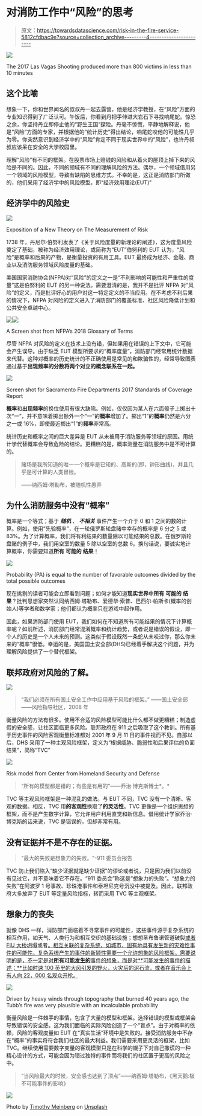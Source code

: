 # 对消防工作中“风险”的思考

> 原文：<https://towardsdatascience.com/risk-in-the-fire-service-5812cfdbac9e?source=collection_archive---------4----------------------->

![](img/513b5fdcb46d78a6a3da96a9bf5fccd4.png)

The 2017 Las Vagas Shooting produced more than 800 victims in less than 10 minutes

## 这个比喻

想象一下，你和世界闻名的叔叔丹一起去露营，他是经济学教授，在“风险”方面的专业知识得到了广泛认可。午饭后，你看到丹把手伸进大岩石下寻找响尾蛇。惊恐之余，你坚持丹立即停止他的“野生王国”探险。丹毫不惊慌，平静地解释说，他是“风险”方面的专家，并根据他的“统计历史”得出结论，响尾蛇咬他的可能性几乎为零。你突然意识到经济学中的“风险”肯定不同于现实世界中的“风险”，也许丹叔叔应该呆在安全的大学校园里。

理解“风险”有不同的框架。在股票市场上赔钱的风险和从着火的屋顶上掉下来的风险是不同的。因此，不同的领域有不同的理解风险的方法。偶尔，一个领域借用另一个领域的风险模型，导致有缺陷的思维方式。不幸的是，这正是消防部门所做的，他们采用了经济学中的风险模型，即“经济效用理论(EUT)”

## 经济学中的风险史

![](img/6948945d9d2a1dd603564cfb2e2080aa.png)

Exposition of a New Theory on The Measurement of Risk

1738 年，丹尼尔·伯努利发表了《关于风险度量的新理论的阐述》，这为度量风险奠定了基础，被称为经济效用理论，或简称为“EUT”伯努利的 EUT 认为，“风险”是概率和后果的产物，是衡量投资的有用工具。EUT 最终成为经济、金融、商业以及消防服务领域风险度量的基础。

美国国家消防协会(NFPA)对“风险”的定义之一是“不利影响的可能性和严重性的度量”这是伯努利的 EUT 的另一种说法。需要澄清的是，我并不是批评 NFPA 对“风险”的定义，而是批评好心的用户对这一特定定义的不当应用。在不考虑不利后果的情况下，NFPA 对风险的定义进入了消防部门的覆盖标准、社区风险降低计划和公共安全卓越中心。

![](img/6786cc464a27ea98d8a5fda8eb0a437b.png)![](img/b4695c2c6f5616da687f090794026a3c.png)

A Screen shot from NFPA’s 2018 Glossary of Terms

尽管 NFPA 对风险的定义在技术上没有错，但如果用在错误的上下文中，它可能会产生误导。由于缺乏 EUT 模型所要求的“概率度量”，消防部门经常用统计数据来代替。这种对概率的历史统计的不正确使用是常见的和欺骗性的，经常导致图表通过基于**出现频率的分数将两个对立的概念联系在一起。**

![](img/4fb0e44b48453dbeff587b31a75a462c.png)

Screen shot for Sacramento Fire Departments 2017 Standards of Coverage Report

**概率**和**出现频率**的换位使用有很大缺陷。例如，仅仅因为某人在六面骰子上掷出十次“一”，并不意味着掷出额外一个“一”的**概率**增加了。掷出“1”的**概率**仍然是六分之一或 16%，即使最近掷出“1”的**频率**非常高。

统计历史和概率之间的巨大差异是 EUT 从未被用于消防服务等领域的原因。用统计学代替概率会导致危险的结论。更糟糕的是，概率测量在消防服务中是不可计算的。

> 赌场是我所知道的唯一一个概率是已知的、高斯的(即，钟形曲线)，并且几乎是可计算的人类冒险。
> 
> ——纳西姆·塔勒布，被随机性愚弄

## 为什么消防服务中没有“概率”

概率是一个等式；基于 ***随机*** 、 ***不相关*** 事件产生一个介于 0 和 1 之间的数的计算。例如，使用“先验概率”，在一轮俄罗斯轮盘赌中幸存的概率是 6 分之 5 或 83%。为了计算概率，我们将有利结果的数量除以可能结果的总数。在俄罗斯轮盘赌的例子中，我们用空室的数量 5 除以空室的总数 6。换句话说，要诚实地计算概率，你需要知道**所有** **可能的** **结果**！

![](img/f9cfbb724a155d794628fd9ab7a967c7.png)

Probability (PA) is equal to the number of favorable outcomes divided by the total possible outcomes

现在挑剔的读者可能会立即看到问题；如何才能知道**现实世界中所有** **可能的** **结果**？批判思想家突然认同纳西姆·塔勒布、爱德华·索普、巴西尔·帕斯卡(概率的创始人)等学者和数学家；他们都认为概率只在游戏中起作用。

因此，如果消防部门使用 EUT，我们如何在不知道所有可能结果的情况下计算概率呢？如前所述，消防部门经常混淆概率和统计趋势，或者说是错误的假设，即一个人的历史是一个人未来的预测。这类似于假设既然一条蛇从未咬过你，那么你未来的“概率”很低。幸运的是，美国国土安全部(DHS)已经着手解决这个问题，并为理解风险提供了一个替代框架。

## 联邦政府对风险的了解。

![](img/944e72fb15ffcc9308d4f07c49f4def5.png)

> “我们必须在所有国土安全工作中应用基于风险的框架。”
> ——国土安全部——风险指导社区，2008 年

衡量风险的方法有很多。使用不合适的风险模型可能比什么都不做更糟糕；制造虚假的安全感，让社区面临更多风险。联邦政府在 911 之后吸取了这个教训。所有基于历史事件的风险客观衡量标准都对 2001 年 9 月 11 日的事件视而不见。自那以后，DHS 采用了一种主观风险框架，定义为“根据威胁、脆弱性和后果评估的负面结果”，简称“TVC”

![](img/aa376b69ac14868797b22b90920f610f.png)

Risk model from Center from Homeland Security and Defense

> “所有的模型都是错的；有些是有用的”——乔治·博克斯博士*。*

TVC 等主观风险框架是一种混乱的做法。与 EUT 不同，TVC 没有一个清晰、客观的数据。相反，TVC 用**的客观性**换取了**的灵活性**。TVC 更像是一个组织思想的框架，而不是产生数字计算，它允许用户利用直觉和新信息。借用统计学家乔治·博克斯的话来说，TVC 是错误的，但却非常有用。

## 没有证据并不是不存在的证据。

> "最大的失败是想象力的失败。"-911 委员会报告

TVC 防止我们陷入“缺少证据就是缺少证据”的谬论或者说，只是因为我们以前没有见过它，并不意味着它不存在。“911 委员会”称这是“想象力的失败”。“想象力的失败”在阿波罗 1 号事故、珍珠港事件和泰坦尼克号沉没中被提及。因此，联邦政府大多放弃了 EUT 等定量风险指标，转而采用 TVC 等主观框架。

## 想象力的丧失

就像 DHS 一样，消防部门面临着不寻常事件的可能性，这些事件源于复杂系统的相互作用，如天气、人类行为和相互交织的基础设施；想想圣布鲁诺管道破裂[或者 FIU 大桥坍塌](https://en.wikipedia.org/wiki/San_Bruno_pipeline_explosion)或者[。相互关联的复杂系统，如城市，固有地具有发生新的灾难性事件的可能性。复杂系统产生的事件的新颖性需要一个允许想象的风险框架。需要说明的是，不一定是对**所有可能发生的**事件的想象，而是对**可能发生的事件的描述；**比如时速 100 英里的大风引发的野火，火灾后的泥石流，或者在音乐会上有人向 22，000 名观众开枪。](http://cbs12.com/news/local/pedestrian-bridge-collapses-at-fiu-in-miami)

![](img/89b2f668b9b164f29dde0c174c4f8667.png)

Driven by heavy winds through topography that burned 40 years ago, the Tubb’s fire was very plausible with an incalculable probability

衡量风险是一件棘手的事情，包含了大量的模型和框架。选择错误的模型或框架会导致错误的安全感。这为我们面临的实际风险创造了一个“盲点”。由于对概率的依赖，风险的客观度量如 EUT 在“真实生活”环境中是失败的。接受消防服务中不存在“概率”的事实将符合我们社区的最大利益。我们需要采用更灵活的框架，比如 TVC。继续使用需要数字变量的客观模型只是在科学的幌子下对自己撒谎的一种精心设计的方式，可能会因为错过独特的事件而将我们的社区置于更高的风险之中。

> “当风险最大的时候，安全感也达到了顶点”——纳西姆·塔勒布，《黑天鹅:极不可能事件的影响》

![](img/2c8adbadea658c6c839443e6315ed006.png)

Photo by [Timothy Meinberg](https://unsplash.com/photos/xqV9QdGOSas?utm_source=unsplash&utm_medium=referral&utm_content=creditCopyText) on [Unsplash](https://unsplash.com/search/photos/fire?utm_source=unsplash&utm_medium=referral&utm_content=creditCopyText)